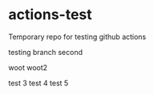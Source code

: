 # actions-test
Temporary repo for testing github actions 

testing branch second

woot woot2

test 3
test 4
test 5
